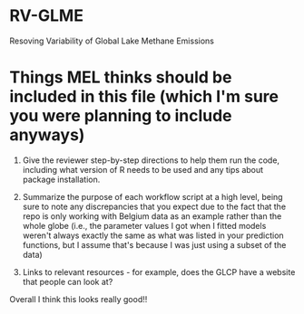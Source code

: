 # RV-GLME
Resoving Variability of Global Lake Methane Emissions

# Things MEL thinks should be included in this file (which I'm sure you were planning to include anyways)

1. Give the reviewer step-by-step directions to help them run the code, including what version of R needs to be used and any tips about package installation. 

2. Summarize the purpose of each workflow script at a high level, being sure to note any discrepancies that you expect due to the fact that the repo is only working with Belgium data as an example rather than the whole globe (i.e., the parameter values I got when I fitted models weren't always exactly the same as what was listed in your prediction functions, but I assume that's because I was just using a subset of the data)

3. Links to relevant resources - for example, does the GLCP have a website that people can look at?

Overall I think this looks really good!! 
